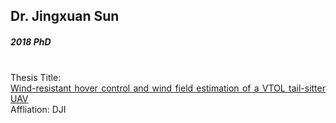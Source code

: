 ## Dr. Jingxuan Sun
##### 2018 PhD

<div align="justify">
<br/>
Thesis Title: <br/>
<a href="https://theses.lib.polyu.edu.hk/handle/200/9611">Wind-resistant hover control and wind field estimation of a VTOL tail-sitter UAV</a>
<br/>
Affliation: DJI
</div>
